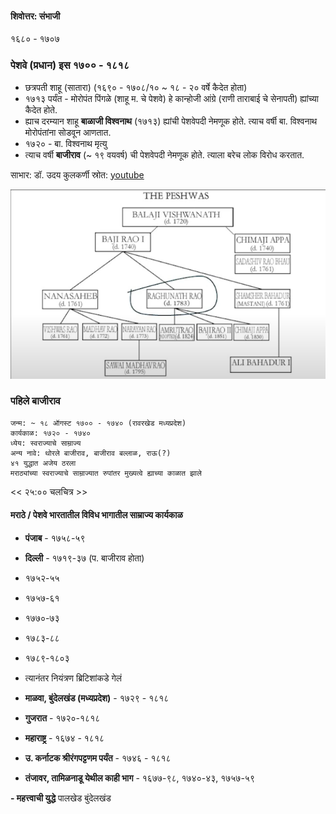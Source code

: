 
 #### शिवोत्तर: संभाजी
 १६८० - १७०७ 

### पेशवे (प्रधान) इस १७०० - १८१८

- छत्रपती शाहू (सातारा) (१६९० - १७०८/१० ~ १८ - २० वर्षे कैदेत होता)
- १७१३ पर्यंत - मोरोपंत पिंगळे (शाहू म. चे पेशवे) हे कान्होजी आंग्रे (राणी ताराबाई चे सेनापती) ह्यांच्या कैदेत होते.
- ह्याच दरम्यान शाहू **बाळाजी विश्वनाथ** (१७१३) ह्यांची पेशवेपदी नेमणूक होते. त्याच वर्षी बा. विश्वनाथ मोरोपंतांना सोडवून आणतात.
- १७२० - बा. विश्वनाथ मृत्यु
- त्याच वर्षी **बाजीराव** (~ १९ वयवर्ष) ची पेशवेपदी नेमणूक होते. त्याला बरेच लोक विरोध करतात.

साभार: डॉ. उदय कुलकर्णी स्रोत: [youtube](https://www.youtube.com/watch?v=gHCwplqaqAM)

![peshve family tree](./peshwa-f-tree.png)

### पहिले बाजीराव 
```
जन्म: ~ १८ ऑगस्ट १७०० - १७४० (रावरखेड मध्यप्रदेश)
कार्यकाळ: १७२० - १७४० 
ध्येय: स्वराज्याचे साम्राज्य
अन्य नावे: थोरले बाजीराव, बाजीराव बल्लाळ, राऊ(?)
४१ युद्धात अजेय ठरला
मराठ्यांच्या स्वराज्याचे साम्राज्यात रुपांतर मुख्यत्वे ह्याच्या काळात झाले
```

<< २५:०० चलचित्र   >>

#### मराठे / **पेशवे** भारतातील विविध भागातील साम्राज्य कार्यकाळ

- **पंजाब** - १७५८-५९
 
- **दिल्ली** - १७१९-३७ (प. बाजीराव होता)
-   १७५२-५५
-   १७५७-६१
-   १७७०-७३
-   १७८३-८८
-   १७८९-१८०३
-   त्यानंतर नियंत्रण ब्रिटिशांकडे गेलं
    
-   **माळवा, बुंदेलखंड (मध्यप्रदेश)** - १७२९ - १८१८
    
-   **गुजरात** - १७२०-१८१८

-   **महाराष्ट्र** - १६७४ - १८१८

-   **उ. कर्नाटक श्रीरंगपट्टणम पर्यंत** - १७४६ - १८१८

-   **तंजावर, तामिळनाडू येथील काही भाग** - १६७७-९८, १७४०-४३, १७५७-५९

**-   महत्त्वाची युद्धे**
पालखेड
बुंदेलखंड


